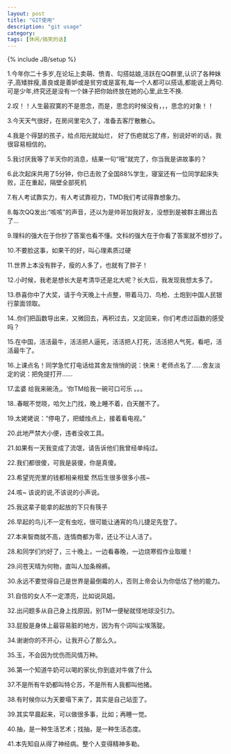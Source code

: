 ```yaml
---
layout: post
title: "GIT使用"
description: "git usage"
category: 
tags: [休闲/搞笑的话]
---
```

{% include JB/setup %}

1.今年你二十多岁,在论坛上卖萌、愤青、勾搭姑娘,活跃在QQ群里,认识了各种妹子,高矮胖瘦,善良或是善妒或是贫穷或是富有,每一个人都可以搭话,都能说上两句.
可是少年,终究还是没有一个妹子把你始终放在她的心里,此生不换.

2.叹！！人生最寂寞的不是思念，而是，思念的时候没有，，，思念的对象！！

3.今天天气很好，在房间里宅久了，准备去客厅散散心。

4.我是个得瑟的孩子，给点阳光就灿烂， 好了伤疤就忘了疼，别说好听的话，我很容易相信的。

5.我讨厌我等了半天你的消息，结果一句“哦”就完了，你当我是讲故事的？

6.此次起床共用了5分钟，你已击败了全国88%学生，寝室还有一位同学起床失败，正在重起，隔壁全部死机

7.有人考试靠实力，有人考试靠视力，TMD我们考试得靠想象力。

8.每次QQ发出:“咳咳”的声音，还以为是帅哥加我好友，没想到是被群主踢出去了...

9.理科的强大在于你抄了答案也看不懂。文科的强大在于你看了答案就不想抄了。

10.不要脸这事，如果干的好，叫心理素质过硬

11.世界上本没有胖子，瘦的人多了，也就有了胖子！

12.小时候，我老是想长大是考清华还是北大呢？长大后，我发现我想太多了。

13.恭喜你中了大奖，请于今天晚上十点整，带着马刀、鸟枪、土炮到中国人民银行蒙面领取。

14..你们把函数导出来，又微回去，再积过去，又定回来，你们考虑过函数的感受吗？

15.在中国，活活最牛，活活把人逼死，活活把人打死，活活把人气死，看吧，活活最牛了。

16.上课点名！同学急忙打电话给其舍友悄悄的说：快来！老师点名了……舍友淡定的说：把免提打开……

17.孟婆 给我来碗汤,。‘你TM给我一碗可口可乐 。。。

18..春眠不觉晓，哈欠上门找，晚上睡不着，白天醒不了。

19.太姥姥说：“停电了，把蜡烛点上，接着看电视。”

20.此地严禁大小便，违者没收工具。

21.如果有一天我变成了流氓，请告诉他们我曾经单纯过。

22.我们都很傻，可我是装傻，你是真傻。 

23.希望兜兜里的钱都相亲相爱 然后生很多很多小孩~

24.咳~ 该说的说,不该说的小声说。

25.我这辈子能拿的起放的下只有筷子

26.早起的鸟儿不一定有虫吃，很可能让通宵的鸟儿捷足先登了。 

27.本来智商就不高，连情商都为零，还让不让人活了。

28.和同学们约好了，三十晚上，一边看春晚，一边烧寒假作业取暖！

29.问苍天晴为何物，直叫人加条棉裤。

30.永远不要觉得自己是世界是最倒霉的人，否则上帝会认为你低估了他的能力。

31.自信的女人不一定漂亮，比如说凤姐。

32.出问题多从自己身上找原因，别TM一便秘就怪地球没引力。

33.屁股是身体上最容易脏的地方，因为有个词叫尘埃落腚。

34.谢谢你的不开心，让我开心了那么久。

35.玉，不会因为忧伤而风情万种。

36.第一个知道牛奶可以喝的家伙,你到底对牛做了什么

37.不是所有牛奶都叫特仑苏，不是所有人我都叫他猪。

38.有时候你以为天要塌下来了，其实是自己站歪了。

39.其实早晨起来，可以做很多事，比如；再睡一觉。

40.抽，是一种生活艺术；找抽，是一种生活态度。

41.本先知自从得了神经病。整个人变得精神多勒。